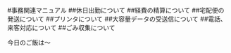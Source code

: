 #事務関連マニュアル
##休日出勤について
##経費の精算について
##宅配便の発送について
##プリンタについて
##大容量データの受送信について
##電話、来客対応について
##ごみ収集について

今日のご飯は～